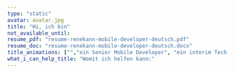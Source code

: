 ```yaml
---
type: "static"
avatar: avatar.jpg
title: "Hi, ich bin"
not_available_until:
resume_pdf: "resume-renekann-mobile-developer-deutsch.pdf"
resume_doc: "resume-renekann-mobile-developer-deutsch.docx"
title_animations: ["","ein Senior Mobile Developer", "ein interim Tech Lead", "ein interim CTO", "René Kann"]
what_i_can_help_title: "Womit ich helfen kann:"
---
```

